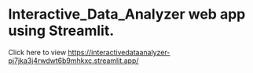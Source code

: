 # Interactive_Data_Analyzer web app using Streamlit. 
Click here to view
https://interactivedataanalyzer-pj7jka3j4rwdwt6b9mhkxc.streamlit.app/
